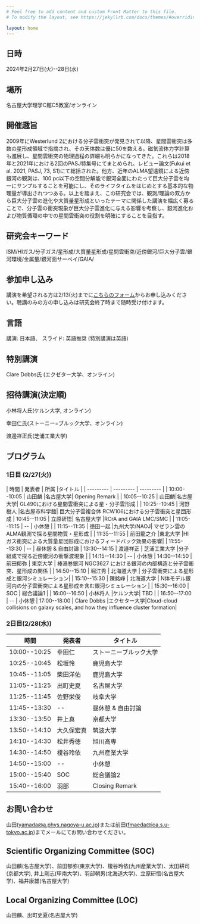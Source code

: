 ```yaml
---
# Feel free to add content and custom Front Matter to this file.
# To modify the layout, see https://jekyllrb.com/docs/themes/#overriding-theme-defaults

layout: home
---
```


## 日時
2024年2月27日(火)--28日(水)

## 場所
名古屋大学理学C館C5教室/オンライン

## 開催趣旨
2009年にWesterlund 2における分子雲衝突が発見されて以降、星間雲衝突は多数の星形成領域で指摘され、その天体数は優に50を数える。磁気流体力学計算も進展し、星間雲衝突の物理過程の詳細も明らかになってきた。これらは2018年と2021年における2回のPASJ特集号にてまとめられ、レビュー論文(Fukui et al. 2021, PASJ, 73, S1)にて総括された。他方、近年のALMA望遠鏡による近傍銀河の観測は、100 pc以下の空間分解能で銀河全面にわたって巨大分子雲を均一にサンプルすることを可能にし、そのライフタイムをはじめとする基本的な物理量が導出されつつある。以上を踏まえ、この研究会では、観測/理論の双方から巨大分子雲の進化や大質量星形成といったテーマに関係した講演を幅広く募ることで、分子雲の衝突現象が巨大分子雲進化に与える影響を考察し、銀河進化および物質循環の中での星間雲衝突の役割を明確にすることを目指す。

## 研究会キーワード
ISM/HIガス/分子ガス/星形成/大質量星形成/星間雲衝突/近傍銀河/巨大分子雲/銀河環境/金属量/銀河面サーベイ/GAIA/

## 参加申し込み
講演を希望される方は2/13(火)までに[こちらのフォーム](https://docs.google.com/forms/d/e/1FAIpQLSeoMVIn6m09KSdJcriAVgCX9hb2_3aXV8puxXAim1Om2yt4gQ/viewform?usp=sf_link)からお申し込みください。聴講のみの方の申し込みは研究会終了時まで随時受け付けます。

## 言語
講演: 日本語、
スライド: 英語推奨
(特別講演は英語)

## 特別講演
Clare Dobbs氏 (エクゼター大学、オンライン)

## 招待講演(決定順)
小林将人氏(ケルン大学, オンライン)

幸田仁氏(ストーニー=ブルック大学、オンライン)

渡邊祥正氏(芝浦工業大学)

## プログラム
### 1日目 (2/27(火))

| 時間 | 発表者 | 所属 |タイトル |
| --------- | --------- | --------- |
| 10:00--10:05 | 山田麟 |名古屋大学| Opening Remark |
| 10:05--10:25 | 山田麟|名古屋大学| GL490における星間雲衝突による星・分子雲形成 | 
| 10:25--10:45 | 河野樹人 |名古屋市科学館| 巨大分子雲複合体 RCW106における分子雲衝突と星団形成 
| 10:45--11:05 | 立原研悟| 名古屋大学 |RCrA and GAIA LMC/SMC | 
| 11:05--11:15 | -- | 小休憩 |
| 11:15--11:35 | 徳田一起 |九州大学/NAOJ| マゼラン雲のALMA観測で探る星間物質・星形成 | 
| 11:35--11:55 | 前田龍之介 |東北大学 |HIガス衝突による大質量星団形成におけるフィードバック効果の影響| 
| 11:55--13:30 | -- | 昼休憩 & 自由討論
| 13:30--14:15 | 渡邉祥正 | 芝浦工業大学 |分子組成で探る近傍銀河の衝撃波現象 | 
| 14:15--14:30 | -- | 小休憩
| 14:30--14:50 | 前田郁弥 | 東京大学 | 棒渦巻銀河 NGC3627 における銀河の内部構造と分子雲衝突、星形成の関係 | 
| 14:50--15:10 | 堀江秀 | 北海道大学 | 分子雲衝突による星形成と銀河シミュレーション| 
| 15:10--15:30 | 陳銘崢 | 北海道大学 | N体モデル銀河内の分子雲衝突による星形成を含む銀河シミュレーション | 
| 15:30--16:00 | SOC | 総合議論1 |
| 16:00--16:50 | 小林将人 |ケルン大学| TBD |
| 16:50--17:00 | -- | 小休憩
| 17:00--18:00 | Clare Dobbs |エクセター大学|Cloud-cloud collisions on galaxy scales, and how they influence cluster formation|


### 2日目(2/28(水))

| 時間 | 発表者 | タイトル | 
| --------- | --------- | --------- |
| 10:00--10:25 | 幸田仁 | ストーニーブルック大学|On the Lifetime of Molecular Clouds with the ``Tuning-fork'' Analysis|
| 10:25--10:45 | 松坂怜 | 鹿児島大学|Accumulation processes of the diffuse molecular gas and the formation of the GMC in galaxies|
| 10:45--11:05 | 柴田洋佑 |鹿児島大学 |高密度トレーサーNH3から導出される物理量の誤差評価とその結果を踏まえた研究案の紹介|
| 11:05--11:25 | 出町史夏 | 名古屋大学|M74におけるGMCのタイプ分類 | 
| 11:25--11:45 | 佐野栄俊 | 岐阜大学|High-Mass Cluster Formation in M33 Triggered by Cloud-Cloud Collisions | 
| 11:45--13:30 | -- | 昼休憩 & 自由討論 |
| 13:30--13:50 | 井上真 | 京都大学|アンテナ銀河における星形成の多様性と分子雲衝突 | 
| 13:50--14:10 | 大久保宏真 |筑波大学|主成分分析で探るNGC 1068の分子雲衝突 | 
| 14:10--14:30 | 松井秀徳 | 旭川高専 |Impulsive gas fueling to the galactic center in a barred galaxy due to falls of gas clouds | 
| 14:30--14:50 | 榎谷玲依 | 九州産業大学 |NGC253中心部における星形成 | 
| 14:50--15:00 | -- | 小休憩 |
| 15:00--15:40 | SOC| 総合議論2 |
| 15:40--16:00 | 羽部 | Closing Remark | 北海道大学 |


## お問い合わせ
山田(yamada@a.phys.nagoya-u.ac.jp)または前田(fmaeda@ioa.s.u-tokyo.ac.jp)までメールにてお問い合わせください。

## Scientific Organizing Committee (SOC)
山田麟(名古屋大学)、前田郁弥(東京大学)、榎谷玲依(九州産業大学)、太田耕司(京都大学), 井上剛志(甲南大学)、羽部朝男(北海道大学)、立原研悟(名古屋大学)、福井康雄(名古屋大学)

## Local Organizing Committee (LOC)
山田麟、出町史夏(名古屋大学)